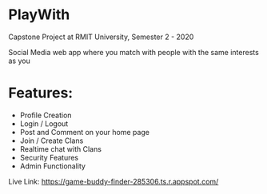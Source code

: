 # PlayWith
Capstone Project at RMIT University, Semester 2 - 2020

Social Media web app where you match with people with the same interests as you

# Features:
- Profile Creation
- Login / Logout
- Post and Comment on your home page
- Join / Create Clans
- Realtime chat with Clans
- Security Features
- Admin Functionality

Live Link: https://game-buddy-finder-285306.ts.r.appspot.com/
